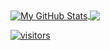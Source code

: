 <a href="https://github.com/kertak90/kertak90">
  <img align="center" src="https://github-readme-stats.vercel.app/api?username=kertak90&show_icons=true&line_height=40&count_private=true&title_color=000000&text_color=000000&icon_color=ffff00&bg_color=FFFFFF" alt="My GitHub Stats" />
</a>
<a href="https://github.com/kertak90/kertak90">
  <img align="center" src="https://github-readme-stats.vercel.app/api/top-langs/?username=kertak90&html&title_color=000000&text_color=000000&icon_color=2bbc8a&bg_color=#FFFFFF" />
</>
  
![visitors](https://visitor-badge.glitch.me/badge?page_id=page.id)
